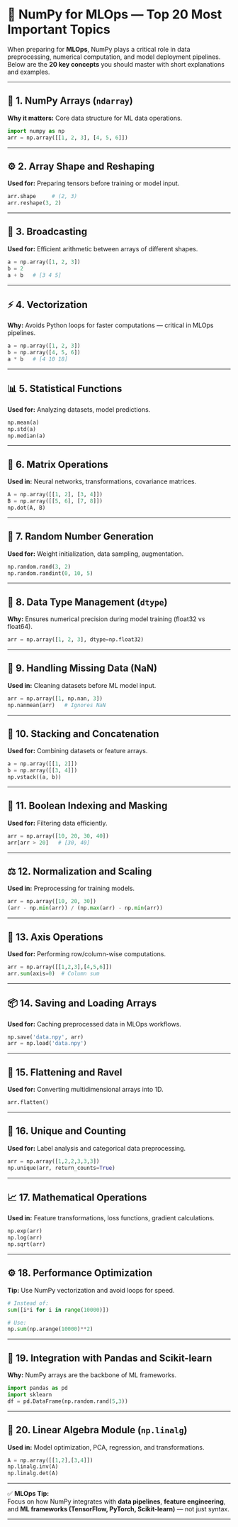 # 🤖 NumPy for MLOps — Top 20 Most Important Topics

When preparing for **MLOps**, NumPy plays a critical role in data preprocessing, numerical computation, and model deployment pipelines. Below are the **20 key concepts** you should master with short explanations and examples.

---

## 🧠 1. NumPy Arrays (`ndarray`)
**Why it matters:** Core data structure for ML data operations.  
```python
import numpy as np
arr = np.array([[1, 2, 3], [4, 5, 6]])
```

---

## ⚙️ 2. Array Shape and Reshaping
**Used for:** Preparing tensors before training or model input.
```python
arr.shape     # (2, 3)
arr.reshape(3, 2)
```

---

## 🧩 3. Broadcasting
**Used for:** Efficient arithmetic between arrays of different shapes.
```python
a = np.array([1, 2, 3])
b = 2
a + b   # [3 4 5]
```

---

## ⚡ 4. Vectorization
**Why:** Avoids Python loops for faster computations — critical in MLOps pipelines.
```python
a = np.array([1, 2, 3])
b = np.array([4, 5, 6])
a * b   # [4 10 18]
```

---

## 📊 5. Statistical Functions
**Used for:** Analyzing datasets, model predictions.
```python
np.mean(a)
np.std(a)
np.median(a)
```

---

## 🧮 6. Matrix Operations
**Used in:** Neural networks, transformations, covariance matrices.
```python
A = np.array([[1, 2], [3, 4]])
B = np.array([[5, 6], [7, 8]])
np.dot(A, B)
```

---

## 🧰 7. Random Number Generation
**Used for:** Weight initialization, data sampling, augmentation.
```python
np.random.rand(3, 2)
np.random.randint(0, 10, 5)
```

---

## 🧱 8. Data Type Management (`dtype`)
**Why:** Ensures numerical precision during model training (float32 vs float64).
```python
arr = np.array([1, 2, 3], dtype=np.float32)
```

---

## 🧼 9. Handling Missing Data (NaN)
**Used in:** Cleaning datasets before ML model input.
```python
arr = np.array([1, np.nan, 3])
np.nanmean(arr)   # Ignores NaN
```

---

## 🔄 10. Stacking and Concatenation
**Used for:** Combining datasets or feature arrays.
```python
a = np.array([[1, 2]])
b = np.array([[3, 4]])
np.vstack((a, b))
```

---

## 🧾 11. Boolean Indexing and Masking
**Used for:** Filtering data efficiently.
```python
arr = np.array([10, 20, 30, 40])
arr[arr > 20]   # [30, 40]
```

---

## ⚖️ 12. Normalization and Scaling
**Used in:** Preprocessing for training models.
```python
arr = np.array([10, 20, 30])
(arr - np.min(arr)) / (np.max(arr) - np.min(arr))
```

---

## 🧠 13. Axis Operations
**Used for:** Performing row/column-wise computations.
```python
arr = np.array([[1,2,3],[4,5,6]])
arr.sum(axis=0)  # Column sum
```

---

## 📦 14. Saving and Loading Arrays
**Used for:** Caching preprocessed data in MLOps workflows.
```python
np.save('data.npy', arr)
arr = np.load('data.npy')
```

---

## 🧬 15. Flattening and Ravel
**Used for:** Converting multidimensional arrays into 1D.
```python
arr.flatten()
```

---

## 🔁 16. Unique and Counting
**Used for:** Label analysis and categorical data preprocessing.
```python
arr = np.array([1,2,2,3,3,3])
np.unique(arr, return_counts=True)
```

---

## 📈 17. Mathematical Operations
**Used in:** Feature transformations, loss functions, gradient calculations.
```python
np.exp(arr)
np.log(arr)
np.sqrt(arr)
```

---

## ⚙️ 18. Performance Optimization
**Tip:** Use NumPy vectorization and avoid loops for speed.
```python
# Instead of:
sum([i*i for i in range(10000)])

# Use:
np.sum(np.arange(10000)**2)
```

---

## 🧠 19. Integration with Pandas and Scikit-learn
**Why:** NumPy arrays are the backbone of ML frameworks.
```python
import pandas as pd
import sklearn
df = pd.DataFrame(np.random.rand(5,3))
```

---

## 🧩 20. Linear Algebra Module (`np.linalg`)
**Used in:** Model optimization, PCA, regression, and transformations.
```python
A = np.array([[1,2],[3,4]])
np.linalg.inv(A)
np.linalg.det(A)
```

---

✅ **MLOps Tip:**  
Focus on how NumPy integrates with **data pipelines**, **feature engineering**, and **ML frameworks (TensorFlow, PyTorch, Scikit-learn)** — not just syntax.

---
